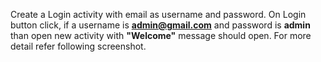 Create a Login activity with email as username and password. On Login button click, if a username is **admin@gmail.com** and password is **admin** than open new activity with **"Welcome"** message should open. For more detail refer following screenshot.
